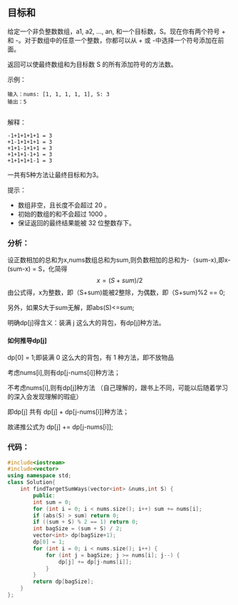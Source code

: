 ## 目标和

给定一个非负整数数组，a1, a2, ..., an, 和一个目标数，S。现在你有两个符号 + 和 -。对于数组中的任意一个整数，你都可以从 + 或 -中选择一个符号添加在前面。

返回可以使最终数组和为目标数 S 的所有添加符号的方法数。

示例：

```
输入：nums: [1, 1, 1, 1, 1], S: 3
输出：5


```

解释：

```
-1+1+1+1+1 = 3
+1-1+1+1+1 = 3
+1+1-1+1+1 = 3
+1+1+1-1+1 = 3
+1+1+1+1-1 = 3
```

一共有5种方法让最终目标和为3。

提示：

- 数组非空，且长度不会超过 20 。
- 初始的数组的和不会超过 1000 。
- 保证返回的最终结果能被 32 位整数存下。

### 分析：

设正数相加的总和为x,nums数组总和为sum,则负数相加的总和为-（sum-x),即x-(sum-x) = S，化简得
$$
x = (S+sum)/2
$$
由公式得，x为整数，即（S+sum)能被2整除，为偶数，即（S+sum)%2 == 0;

另外，如果S大于sum无解，即abs(S)<=sum;

明确dp[j]得含义：装满 j 这么大的背包，有dp[j]种方法。

#### 如何推导dp[j]

dp[0] = 1;即装满 0 这么大的背包，有 1 种方法，即不放物品

考虑nums[i],则有dp[j-nums[i]]种方法；

不考虑nums[i],则有dp[j]种方法   （自己理解的，跟书上不同，可能以后随着学习的深入会发现理解的瑕疵）

即dp[j] 共有 dp[j] + dp[j-nums[i]]种方法；

故递推公式为 dp[j] += dp[j-nums[i]];

### 代码：

```c++
#include<iostream>
#include<vector>
using namespace std;
class Solution{
	int findTargetSumWays(vector<int> &nums,int S) {
        public:
		int sum = 0;
		for (int i = 0; i < nums.size(); i++) sum += nums[i];
		if (abs(S) > sum) return 0;
		if ((sum + S) % 2 == 1) return 0;
		int bagSize = (sum + S) / 2;
		vector<int> dp(bagSize+1);
		dp[0] = 1;
		for (int i = 0; i < nums.size(); i++) {
			for (int j = bagSize; j >= nums[i]; j--) {
				dp[j] += dp[j-nums[i]];
			}
		} 
		return dp[bagSize];
	}
};
```

